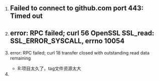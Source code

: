1. Failed to connect to github.com port 443: Timed out
    - 

2. error: RPC failed; curl 56 OpenSSL SSL_read: SSL_ERROR_SYSCALL, errno 10054
    - 

3. error: RPC failed; curl 18 transfer closed with outstanding read data remaining
    - R:项目太久了，tag文件资源太大

4. 